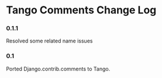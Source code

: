 # Tango Comments Change Log

### 0.1.1 
Resolved some related name issues

### 0.1
Ported Django.contrib.comments to Tango.

